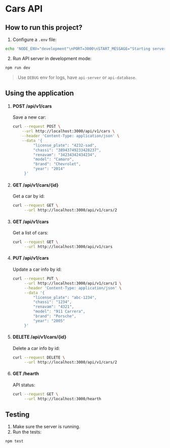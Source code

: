 # Cars API

## How to run this project?

1. Configure a `.env` file:

```bash
echo 'NODE_ENV="development"\nPORT=3000\nSTART_MESSAGE="Starting server on port 3000' > .env
```

2. Run API server in development mode:

```bash
npm run dev
```

> Use `DEBUG` env for logs, have `api-server` or `api-database`.

## Using the application

1. #### POST /api/v1/cars

   Save a new car:

   ```bash
   curl --request POST \
       --url http://localhost:3000/api/v1/cars \
       --header 'Content-Type: application/json' \
       --data '{
            "license_plate": "4232-sad",
            "chassi": "38943749233428237",
            "renavam": "34234342434234",
            "model": "Camaro",
            "brand": "Chevrolet",
            "year": "2014"
        }'
   ```

2. #### GET /api/v1/cars/{id}

   Get a car by id:

   ```bash
   curl --request GET \
        --url http://localhost:3000/api/v1/cars/2
   ```

3. #### GET /api/v1/cars

   Get a list of cars:

   ```bash
   curl --request GET \
        --url http://localhost:3000/api/v1/cars
   ```

4. #### PUT /api/v1/cars

   Update a car info by id:

   ```bash
   curl --request PUT \
        --url http://localhost:3000/api/v1/cars/1 \
        --header 'Content-Type: application/json' \
        --data '{
            "license_plate": "abc-1234",
            "chassi": "1234",
            "renavam": "4321",
            "model": "911 Carrera",
            "brand": "Porsche",
            "year": "2005"
        }'
   ```

5. #### DELETE /api/v1/cars/{id}

   Delete a car info by id:

   ```bash
   curl --request DELETE \
        --url http://localhost:3000/api/v1/cars/2
   ```

6. #### GET /hearth
   API status:
   ```bash
   curl --request GET \
        --url http://localhost:3000/hearth
   ```

## Testing

1. Make sure the server is running.
2. Run the tests:

```bash
npm test
```
